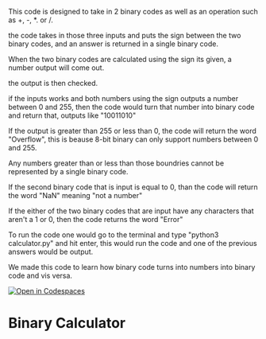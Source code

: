 This code is designed to take in 2 binary codes as well as an operation such as +, -, *. or /.

the code takes in those three inputs and puts the sign between the two binary codes, and an answer is returned in a single binary code.

When the two binary codes are calculated using the sign its given, a number output will come out. 

the output is then checked.

if the inputs works and both numbers using the sign outputs a number between 0 and 255, then the code would turn that number into binary code and return that, outputs like "10011010"

If the output is greater than 255 or less than 0, the code will return the word "Overflow", this is beause 8-bit binary can only support numbers between 0 and 255. 

Any numbers greater than or less than those boundries cannot be represented by a single binary code.

If the second binary code that is input is equal to 0, than the code will return the word "NaN" meaning "not a number"

If the either of the two binary codes that are input have any characters that aren't a 1 or 0, then the code returns the word "Error"

To run the code one would go to the terminal and type "python3 calculator.py" and hit enter, this would run the code and one of the previous answers would be output.

We made this code to learn how binary code turns into numbers into binary code and vis versa.


[![Open in Codespaces](https://classroom.github.com/assets/launch-codespace-2972f46106e565e64193e422d61a12cf1da4916b45550586e14ef0a7c637dd04.svg)](https://classroom.github.com/open-in-codespaces?assignment_repo_id=17648297)
# Binary Calculator

<!--

The following requirements must be met to receive full credit on this assignment. The calculator must handle binary arithmetic operations accurately while following proper error handling procedures and output formatting guidelines.

- Your solution must have a well-written and thorough README file.
Good - The solution must be implemented as a function called `binary_calculator()` with three parameters:
Good     - `bin1` - A string parameter representing the first binary number to be used in the calculation. Must contain only 0s and 1s.
Good     - `bin2` - A string parameter representing the second binary number to be used in the calculation. Must contain only 0s and 1s.
Good     - `operator` - A string containing one of the following arithmetic operators: `'+'`, `'-'`, `'*'`, or `'/'`
Good - Do not use Python's built-in `bin()` function.
Good - Implement your own binary-to-decimal and decimal-to-binary conversion logic.
Good - All binary inputs and outputs should be strings.
Good - Handle division by zero by returning `"NaN"`
Good - Handle decimal numbers by rounding down to the nearest whole number (flooring).
Good - Return `"Error"` for invalid binary inputs (containing characters other than `0` and `1`)
Good - Return `"Overflow"` for any operations that overflow (i.e. negative numbers, numbers greater than 8-bits).
Good - Outputs must be returned as 8-bit numbers (padded with leading zeros if necessary). For example, the decimal number `5` should be returned as `"00000101"` .

Your solution will be tested against various test cases including edge cases, invalid inputs, and all four arithmetic operations.

 -->